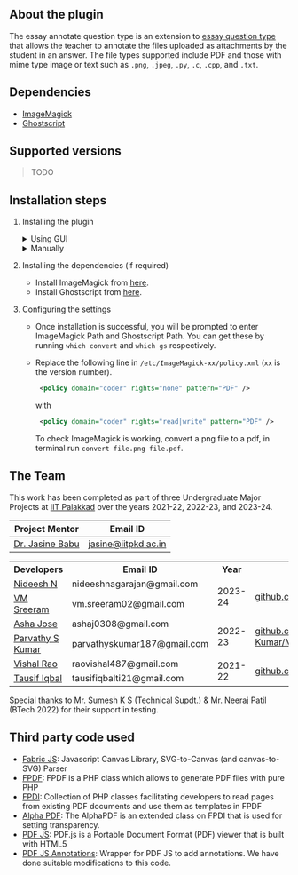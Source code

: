 ## About the plugin
The essay annotate question type is an extension to [essay question type](https://docs.moodle.org/404/en/Essay_question_type) that allows the teacher to annotate the files uploaded as attachments by the student in an answer. The file types supported include PDF and those with mime type image or text such as `.png`, `.jpeg`, `.py`, `.c`, `.cpp`, and `.txt`.

## Dependencies
- [ImageMagick](https://imagemagick.org/)
- [Ghostscript](https://www.ghostscript.com/)

## Supported versions
> TODO

## Installation steps
1. Installing the plugin
      <details>
      <summary>Using GUI</summary>
    
      - Download the repository as a ZIP file by navigating to `Code` > `Local` > `Download ZIP` in the homepage of the repository, or using this [link](https://github.com/vmsreeram/essayannotate/archive/refs/heads/main.zip).
      - Login to Moodle as Admin
      - Navigate to `Site administration` > `Plugins` > `Install plugins`
      - Upload the ZIP file to `ZIP package` section.
      - Expand `Show more...`
      - Choose `Plugin type` as `Question type (qtype)`.
      - Rename the root directory to `essayannotate`.
      - Click on `Install plugin from ZIP file` and follow the prompted steps.
      </details>
      
      <details>
      <summary>Manually</summary>
    
      - Get the contents of the repo by either
        - Downloading the repository as a ZIP file by navigating to `Code` > `Local` > `Download ZIP` in the homepage of the repository, or using this [link](https://github.com/vmsreeram/essayannotate/archive/refs/heads/main.zip). Then unzip the repo, and rename the folder name to `essayannotate`.
        - Cloning this repo. Then rename the folder name to `essayannotate`.
      - Move this folder into the  `question/type` folder on your Moodle site, to create a new folder at `question/type/essayannotate`.
      - Login to Moodle as Admin 
      - Follow the prompted steps to install the plugin. If install/upgrade does not begin automatically, you can initiate it manually by navigating to the following link: `Administration` > `Site administration` > `Notifications`
      </details>

2. Installing the dependencies (if required)
   - Install ImageMagick from [here](https://imagemagick.org/script/download.php).
   - Install Ghostscript from [here](https://ghostscript.com/releases/gsdnld.html).

2. Configuring the settings
   - Once installation is successful, you will be prompted to enter ImageMagick Path and Ghostscript Path. You can get these by running `which convert` and `which gs` respectively.
   - Replace the following line in `/etc/ImageMagick-xx/policy.xml` (`xx` is the version number).

      ```xml
       <policy domain="coder" rights="none" pattern="PDF" />
      ```
      
       with
     
      ```xml
       <policy domain="coder" rights="read|write" pattern="PDF" />
      ```
     To check ImageMagick is working, convert a png file to a pdf, in terminal run `convert file.png file.pdf`.

</details>

## The Team
This work has been completed as part of three Undergraduate Major Projects at [IIT Palakkad](https://www.iitpkd.ac.in/) over the years 2021-22, 2022-23, and 2023-24.

| Project Mentor     |  Email ID              |
|--------------------|------------------------|
| [Dr. Jasine Babu](https://www.iitpkd.ac.in/people/jasine)    | jasine@iitpkd.ac.in    |

<table>
  <tr>
    <th>Developers</th>
    <th>Email ID</th>
    <th>Year</th>
    <th>Repo</th>
  </tr>
  <tr>
    <td><a href="https://www.linkedin.com/in/nideesh-n-22497a128/">Nideesh N</a></td>
    <td>nideeshnagarajan@gmail.com</td>
    <td rowspan=2>2023-24</td>
    <td rowspan=2><a href="https://github.com/vmsreeram/essayannotate">github.com/vmsreeram/essayannotate</a></td>
  </tr>
  <tr>
    <td><a href="https://www.linkedin.com/in/vm-sreeram/">VM Sreeram</a></td>
    <td>vm.sreeram02@gmail.com</td>
  </tr>
  <tr>
    <td><a href="https://www.linkedin.com/in/asha-jose-5b8031218/">Asha Jose</a></td>
    <td>ashaj0308@gmail.com</td>
    <td rowspan=2>2022-23</td>
    <td rowspan=2><a href="https://github.com/Parvathy-S-Kumar/Moodle_Quiz_PDF_Annotator">github.com/Parvathy-S-Kumar/Moodle_Quiz_PDF_Annotator</a></td>
  </tr>
  <tr>
    <td><a href="https://www.linkedin.com/in/parvathy-s-kumar-288aa01b2/">Parvathy S Kumar</a></td>
    <td>parvathyskumar187@gmail.com</td>
  </tr>
  <tr>
    <td><a href="https://www.linkedin.com/in/vishal-rao-910809190/">Vishal Rao</a></td>
    <td>raovishal487@gmail.com</td>
    <td rowspan=2>2021-22</td>
    <td rowspan=2><a href="https://github.com/TausifIqbal/moodle_quiz_annotator">github.com/TausifIqbal/moodle_quiz_annotator</a></td>
  </tr>
  <tr>
    <td><a href="https://www.linkedin.com/in/tausif-iqbal-ti/">Tausif Iqbal</a></td>
    <td>tausifiqbalti21@gmail.com</td>
  </tr>
</table>

Special thanks to Mr. Sumesh K S (Technical Supdt.) & Mr. Neeraj Patil (BTech 2022) for their support in testing. 

## Third party code used
- [Fabric JS](https://fabricjs.com/): Javascript Canvas Library, SVG-to-Canvas (and canvas-to-SVG) Parser
- [FPDF](https://www.fpdf.org/): FPDF is a PHP class which allows to generate PDF files with pure PHP
- [FPDI](https://www.setasign.com/products/fpdi/about/): Collection of PHP classes facilitating developers to read pages from existing PDF documents and use them as templates in FPDF
- [Alpha PDF](http://www.fpdf.org/en/script/script74.php): The AlphaPDF is an extended class on FPDI that is used for setting transparency.
- [PDF JS](https://mozilla.github.io/pdf.js/): PDF.js is a Portable Document Format (PDF) viewer that is built with HTML5
- [PDF JS Annotations](https://github.com/RavishaHesh/PDFJsAnnotations): Wrapper for PDF JS to add annotations. We have done suitable modifications to this code.
